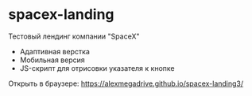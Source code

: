 # spacex-landing
Тестовый лендинг компании "SpaceX"

- Адаптивная верстка
- Мобильная версия
- JS-скрипт для отрисовки указателя к кнопке 

Открыть в браузере:
https://alexmegadrive.github.io/spacex-landing3/
